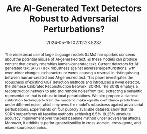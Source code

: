 ---
abstract: The widespread use of large language models (LLMs) has sparked concerns about the potential misuse of AI-generated text, as these models can produce content that closely resembles human-generated text. Current detectors for AI-generated text (AIGT) lack robustness against adversarial perturbations, with even minor changes in characters or words causing a reversal in distinguishing between human-created and AI-generated text. This paper investigates the robustness of existing AIGT detection methods and introduces a novel detector, the Siamese Calibrated Reconstruction Network (SCRN). The SCRN employs a reconstruction network to add and remove noise from text, extracting a semantic representation that is robust to local perturbations. We also propose a siamese calibration technique to train the model to make equally confidence predictions under different noise, which improves the model's robustness against adversarial perturbations. Experiments on four publicly available datasets show that the SCRN outperforms all baseline methods, achieving 6.5%-18.25% absolute accuracy improvement over the best baseline method under adversarial attacks. Moreover, it exhibits superior generalizability in cross-domain, cross-genre, and mixed-source scenarios.
slides: ""
url_pdf: https://arxiv.org/abs/2406.01179
publication_types:
  - "1"
authors:
  - admin
  - Yuchen Zhang
  - Zhe Li
  - Yongjian You
  - Mingze Wang
  - Zhouwang Yang
author_notes: []
publication: In *The 62th Annual Meeting of the Association for Computational Linguistics (**ACL 2024**)*
summary: "We propose an robust AI-generated text detector against adversarial perturbations."
url_dataset: ""
url_project: ""
publication_short: ""
url_source: ""
url_video: ""
title: "Are AI-Generated Text Detectors Robust to Adversarial Perturbations?"
doi: ""
featured: true
tags: []
projects: []
image:
  caption: ""
  focal_point: ""
  preview_only: false
  filename: 6.png
date: 2024-05-15T02:12:23.523Z
url_slides: ""
publishDate: 2024-05-15T00:00:00.000Z
url_poster: ""
url_code: "https://github.com/CarlanLark/Robust-AIGC-Detector"
---